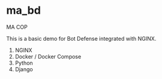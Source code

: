 # ma_bd
MA COP

This is a basic demo for Bot Defense integrated with NGINX. 

1. NGINX
2. Docker / Docker Compose
3. Python
4. Django 

